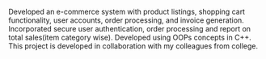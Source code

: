 Developed an e-commerce system with product listings, shopping cart functionality, user accounts, order processing, and invoice generation. Incorporated secure user authentication, order processing and report on total sales(item category wise).
Developed using OOPs concepts in C++. This project is developed in collaboration with my colleagues from college.
